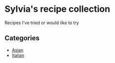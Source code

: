 # Sylvia's recipe collection
Recipes I've tried or would like to try

## Categories

- [Asian](asian/)
- [Italian](italian/)
